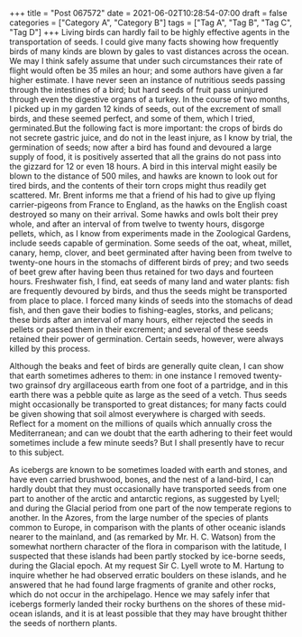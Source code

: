 +++
title = "Post 067572"
date = 2021-06-02T10:28:54-07:00
draft = false
categories = ["Category A", "Category B"]
tags = ["Tag A", "Tag B", "Tag C", "Tag D"]
+++
Living birds can hardly fail to be highly effective agents in the transportation of seeds. I could give many facts showing how frequently birds of many kinds are blown by gales to vast distances across the ocean. We may I think safely assume that under such circumstances their rate of flight would often be 35 miles an hour; and some authors have given a far higher estimate. I have never seen an instance of nutritious seeds passing through the intestines of a bird; but hard seeds of fruit pass uninjured through even the digestive organs of a turkey. In the course of two months, I picked up in my garden 12 kinds of seeds, out of the excrement of small birds, and these seemed perfect, and some of them, which I tried, germinated.But the following fact is more important: the crops of birds do not secrete gastric juice, and do not in the least injure, as I know by trial, the germination of seeds; now after a bird has found and devoured a large supply of food, it is positively asserted that all the grains do not pass into the gizzard for 12 or even 18 hours. A bird in this interval might easily be blown to the distance of 500 miles, and hawks are known to look out for tired birds, and the contents of their torn crops might thus readily get scattered. Mr. Brent informs me that a friend of his had to give up flying carrier-pigeons from France to England, as the hawks on the English coast destroyed so many on their arrival. Some hawks and owls bolt their prey whole, and after an interval of from twelve to twenty hours, disgorge pellets, which, as I know from experiments made in the Zoological Gardens, include seeds capable of germination. Some seeds of the oat, wheat, millet, canary, hemp, clover, and beet germinated after having been from twelve to twenty-one hours in the stomachs of different birds of prey; and two seeds of beet grew after having been thus retained for two days and fourteen hours. Freshwater fish, I find, eat seeds of many land and water plants: fish are frequently devoured by birds, and thus the seeds might be transported from place to place. I forced many kinds of seeds into the stomachs of dead fish, and then gave their bodies to fishing-eagles, storks, and pelicans; these birds after an interval of many hours, either rejected the seeds in pellets or passed them in their excrement; and several of these seeds retained their power of germination. Certain seeds, however, were always killed by this process.

Although the beaks and feet of birds are generally quite clean, I can show that earth sometimes adheres to them: in one instance I removed twenty-two grainsof dry argillaceous earth from one foot of a partridge, and in this earth there was a pebble quite as large as the seed of a vetch. Thus seeds might occasionally be transported to great distances; for many facts could be given showing that soil almost everywhere is charged with seeds. Reflect for a moment on the millions of quails which annually cross the Mediterranean; and can we doubt that the earth adhering to their feet would sometimes include a few minute seeds? But I shall presently have to recur to this subject.

As icebergs are known to be sometimes loaded with earth and stones, and have even carried brushwood, bones, and the nest of a land-bird, I can hardly doubt that they must occasionally have transported seeds from one part to another of the arctic and antarctic regions, as suggested by Lyell; and during the Glacial period from one part of the now temperate regions to another. In the Azores, from the large number of the species of plants common to Europe, in comparison with the plants of other oceanic islands nearer to the mainland, and (as remarked by Mr. H. C. Watson) from the somewhat northern character of the flora in comparison with the latitude, I suspected that these islands had been partly stocked by ice-borne seeds, during the Glacial epoch. At my request Sir C. Lyell wrote to M. Hartung to inquire whether he had observed erratic boulders on these islands, and he answered that he had found large fragments of granite and other rocks, which do not occur in the archipelago. Hence we may safely infer that icebergs formerly landed their rocky burthens on the shores of these mid-ocean islands, and it is at least possible that they may have brought thither the seeds of northern plants.
